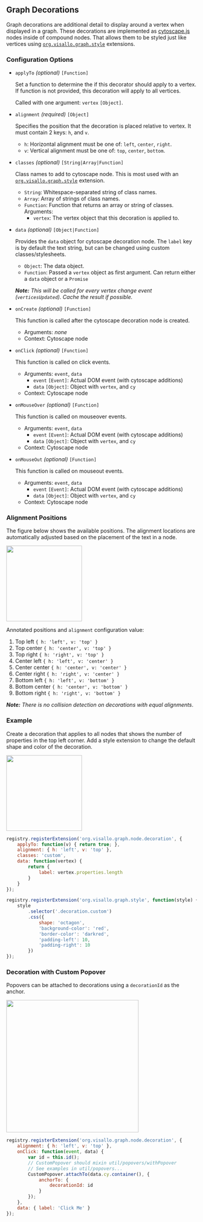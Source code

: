 ## Graph Decorations

Graph decorations are additional detail to display around a vertex when displayed in a graph. These decorations are implemented as [cytoscape.js](http://js.cytoscape.org) nodes inside of compound nodes. That allows them to be styled just like vertices using [`org.visallo.graph.style`](../graphStyle) extensions.

### Configuration Options

* `applyTo` _(optional)_ `[Function]`

    Set a function to determine the if this decorator should apply to a vertex. If function is not provided, this decoration will apply to all vertices.
    
    Called with one argument: `vertex` `[Object]`.

* `alignment` _(required)_ `[Object]`
    
    Specifies the position that the decoration is placed relative to vertex. It must contain 2 keys: `h`, and `v`.

    * `h`: Horizontal alignment must be one of: `left`, `center`, `right`.
    * `v`: Vertical alignment must be one of: `top`, `center`, `bottom`.

* `classes` _(optional)_ `[String|Array|Function]`

    Class names to add to cytoscape node. This is most used with an [`org.visallo.graph.style`](../graphStyle) extension.

    * `String`: Whitespace-separated string of class names.
    * `Array`: Array of strings of class names.
    * `Function`: Function that returns an array or string of classes.
        Arguments:
        * `vertex`: The vertex object that this decoration is applied to.

* `data` _(optional)_ `[Object|Function]`

    Provides the `data` object for cytoscape decoration node. The `label` key is by default the text string, but can be changed using custom classes/stylesheets.

    * `Object`: The data object.
    * `Function`: Passed a `vertex` object as first argument. Can return either a `data` object or a `Promise`

    _**Note:** This will be called for every vertex change event (`verticesUpdated`). Cache the result if possible._

* `onCreate` _(optional)_ `[Function]`

    This function is called after the cytoscape decoration node is created.

    * Arguments: _none_
    * Context: Cytoscape node

* `onClick` _(optional)_ `[Function]`

    This function is called on click events.

    * Arguments: `event`, `data`
        * `event` `[Event]`: Actual DOM event (with cytoscape additions)
        * `data` `[Object]`: Object with `vertex`, and `cy`
    * Context: Cytoscape node

* `onMouseOver` _(optional)_ `[Function]`

    This function is called on mouseover events.

    * Arguments: `event`, `data`
        * `event` `[Event]`: Actual DOM event (with cytoscape additions)
        * `data` `[Object]`: Object with `vertex`, and `cy`
    * Context: Cytoscape node

* `onMouseOut` _(optional)_ `[Function]`

    This function is called on mouseout events.

    * Arguments: `event`, `data`
        * `event` `[Event]`: Actual DOM event (with cytoscape additions)
        * `data` `[Object]`: Object with `vertex`, and `cy`
    * Context: Cytoscape node


### Alignment Positions

The figure below shows the available positions. The alignment locations are automatically adjusted based on the placement of the text in a node.

<img width=200 src="alignment-options.png">

Annotated positions and `alignment` configuration value:

1. Top left `{ h: 'left', v: 'top' }`
1. Top center `{ h: 'center', v: 'top' }`
1. Top right `{ h: 'right', v: 'top' }`
1. Center left `{ h: 'left', v: 'center' }`
1. Center center `{ h: 'center', v: 'center' }`
1. Center right `{ h: 'right', v: 'center' }`
1. Bottom left `{ h: 'left', v: 'bottom' }`
1. Bottom center `{ h: 'center', v: 'bottom' }`
1. Bottom right `{ h: 'right', v: 'bottom' }`

_**Note:** There is no collision detection on decorations with equal alignments_.

### Example

Create a decoration that applies to all nodes that shows the number of properties in the top left corner. Add a style extension to change the default shape and color of the decoration.

<img width=200 src="example.png">

```js
registry.registerExtension('org.visallo.graph.node.decoration', {
    applyTo: function(v) { return true; },
    alignment: { h: 'left', v: 'top' },
    classes: 'custom',
    data: function(vertex) {
        return {
            label: vertex.properties.length
        }
    }
});

registry.registerExtension('org.visallo.graph.style', function(style) {
    style
        .selector('.decoration.custom')
        .css({
            shape: 'octagon',
            'background-color': 'red',
            'border-color': 'darkred',
            'padding-left': 10,
            'padding-right': 10
        })
});
```

### Decoration with Custom Popover

Popovers can be attached to decorations using a `decorationId` as the anchor.

<img width=350 src="popover.png">

```js
registry.registerExtension('org.visallo.graph.node.decoration', {
    alignment: { h: 'left', v: 'top' },
    onClick: function(event, data) {
        var id = this.id();
        // CustomPopover should mixin util/popovers/withPopover
        // See examples in util/popovers...
        CustomPopover.attachTo(data.cy.container(), {
            anchorTo: {
                decorationId: id
            }
        });
    },
    data: { label: 'Click Me' }
});
```

